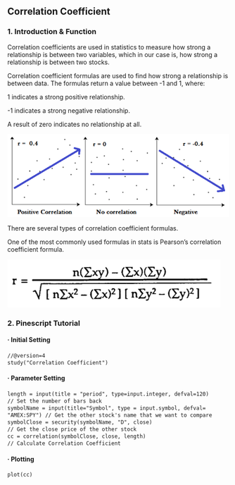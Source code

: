 ## Correlation Coefficient 
### 1. Introduction & Function
Correlation coefficients are used in statistics to measure how strong a relationship is between two variables, which in our case is, how strong a relationship is between two stocks. 

Correlation coefficient formulas are used to find how strong a relationship is between data. The formulas return a value between -1 and 1, where:

1 indicates a strong positive relationship.

-1 indicates a strong negative relationship.

A result of zero indicates no relationship at all.

![](image/Correlation.png)

There are several types of correlation coefficient formulas.

One of the most commonly used formulas in stats is Pearson’s correlation coefficient formula. 

![](image/Correlation_Coefficient_Formula.png)

### 2. Pinescript Tutorial
#### · Initial Setting 

```
//@version=4
study("Correlation Coefficient")
```

#### · Parameter Setting 

```
length = input(title = "period", type=input.integer, defval=120)            // Set the number of bars back
symbolName = input(title="Symbol", type = input.symbol, defval= "AMEX:SPY") // Get the other stock's name that we want to compare
symbolClose = security(symbolName, "D", close)                              // Get the close price of the other stock
cc = correlation(symbolClose, close, length)                                // Calculate Correlation Coefficient
```

#### · Plotting 
```
plot(cc)
```
